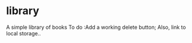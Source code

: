 # library
A simple library of books
To do :Add a working delete button;
Also, link to local storage..
